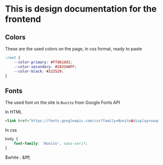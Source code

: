 # This is design documentation for the frontend


## Colors

These are the used colors on the page, in css format, ready to paste


```css
:root {
    --color-primary: #ffd61dd1;
    --color-secondary: #28334AFF;
    --color-black: #212529;
}
```

## Fonts

The used font on the site is `Nunito` from Google Fonts API


In HTML
```html
<link href="https://fonts.googleapis.com/css?family=Nunito&display=swap" rel="stylesheet">
```

In css
```css 
body {
    font-family: 'Nunito', sans-serif;
}
```

$white : &fff;
